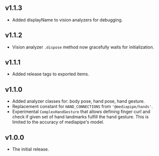 ## v1.1.3
* Added displayName to vision analyzers for debugging.

## v1.1.2
* Vision analyzer `.dispose` method now gracefully waits for initialization.

## v1.1.1
* Added release tags to exported items.

## v1.1.0
* Added analyzer classes for: body pose, hand pose, hand gesture.
* Replacement constant for `HAND_CONNECTIONS` from `'@mediapipe/hands'`.
* Experimental `ComplexHandGesture` that allows defining finger curl and check if given set of hand landmarks fulfill the hand gesture. This is limited to the accuracy of mediapipe's model.

## v1.0.0
* The initial release.
